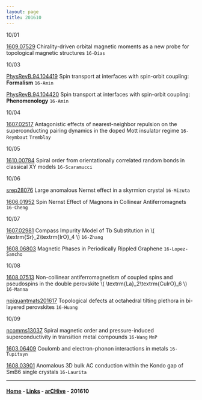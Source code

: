 ```yaml
---
layout: page
title: 201610
---
```



10/01


[1609.07529](https://arxiv.org/abs/1609.07529) Chirality-driven orbital magnetic moments as a new probe for topological magnetic structures `16-Dias`

10/03

[PhysRevB.94.104419](http://journals.aps.org/prb/abstract/10.1103/PhysRevB.94.104419) Spin transport at interfaces with spin-orbit coupling: **Formalism** `16-Amin`

[PhysRevB.94.104420](http://journals.aps.org/prb/abstract/10.1103/PhysRevB.94.104420) Spin transport at interfaces with spin-orbit coupling: **Phenomenology** `16-Amin`


10/04

[1607.02517](https://arxiv.org/abs/1607.02517) Antagonistic effects of nearest-neighbor repulsion on the superconducting pairing dynamics in the doped Mott insulator regime `16-Reymbaut` `Tremblay`

10/05

[1610.00784](https://arxiv.org/abs/1610.00784) Spiral order from orientationally correlated random bonds in classical XY models `16-Scaramucci`

10/06

[srep28076](http://www.nature.com/articles/srep28076) Large anomalous Nernst effect in a skyrmion crystal `16-Mizuta`

[1606.01952](https://arxiv.org/abs/1606.01952) Spin Nernst Effect of Magnons in Collinear Antiferromagnets `16-Cheng`

10/07

[1607.02981](https://arxiv.org/abs/1607.02981) Compass Impurity Model of Tb Substitution in \\( \textrm{Sr}_2\textrm{IrO}_4 \\) `16-Zhang`

[1608.06803](https://arxiv.org/abs/1608.06803) Magnetic Phases in Periodically Rippled Graphene `16-Lopez-Sancho`

10/08

[1608.07513](https://arxiv.org/abs/1608.07513) Non-collinear antiferromagnetism of coupled spins and pseudospins in the double perovskite \\( \textrm{La}_2\textrm{CuIrO}_6 \\) `16-Manna`

[npjquantmats201617](http://www.nature.com/articles/npjquantmats201617) Topological defects at octahedral tilting plethora in bi-layered perovskites `16-Huang`

10/09

[ncomms13037](http://www.nature.com/articles/ncomms13037) Spiral magnetic order and pressure-induced superconductivity in transition metal compounds `16-Wang` `MnP`

[1603.06409](https://arxiv.org/abs/1603.06409) Coulomb and electron-phonon interactions in metals `16-Tupitsyn`

[1608.03901](https://arxiv.org/abs/1608.03901) Anomalous 3D bulk AC conduction within the Kondo gap of SmB6 single crystals `16-Laurita`


---


#### [Home](/blog) - [Links](/blog/Links.html) - [arCHive](/blog/arCHive.html) - 201610
